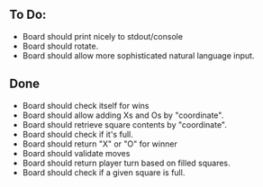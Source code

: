 ## To Do:
+ Board should print nicely to stdout/console
+ Board should rotate.
+ Board should allow more sophisticated natural language input.


## Done
+ Board should check itself for wins
+ Board should allow adding Xs and Os by "coordinate".
+ Board should retrieve square contents by "coordinate".
+ Board should check if it's full.
+ Board should return "X" or "O" for winner
+ Board should validate moves
+ Board should return player turn based on filled squares.
+ Board should check if a given square is full.